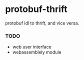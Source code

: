 # protobuf-thrift
protobuf idl to thrift, and vice versa.

### TODO
* web user interface
* webassemblely module
